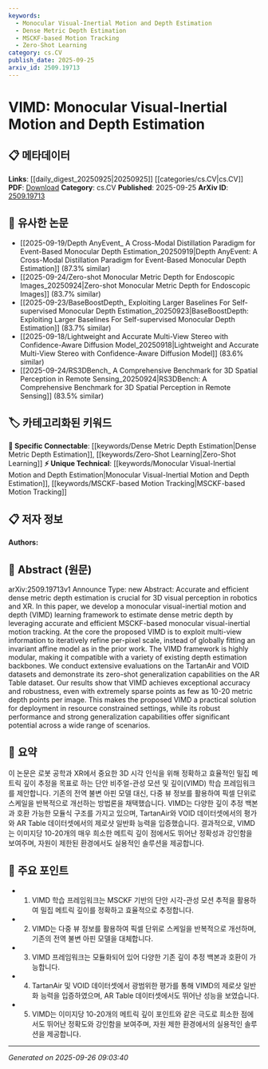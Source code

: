 ```yaml
---
keywords:
  - Monocular Visual-Inertial Motion and Depth Estimation
  - Dense Metric Depth Estimation
  - MSCKF-based Motion Tracking
  - Zero-Shot Learning
category: cs.CV
publish_date: 2025-09-25
arxiv_id: 2509.19713
---
```


<!-- KEYWORD_LINKING_METADATA:
{
  "processed_timestamp": "2025-09-26T09:03:40.786195",
  "vocabulary_version": "1.0",
  "selected_keywords": [
    "Monocular Visual-Inertial Motion and Depth Estimation",
    "Dense Metric Depth Estimation",
    "MSCKF-based Motion Tracking",
    "Zero-Shot Learning"
  ],
  "rejected_keywords": [],
  "similarity_scores": {
    "Monocular Visual-Inertial Motion and Depth Estimation": 0.92,
    "Dense Metric Depth Estimation": 0.85,
    "MSCKF-based Motion Tracking": 0.8,
    "Zero-Shot Learning": 0.88
  },
  "extraction_method": "AI_prompt_based",
  "budget_applied": true,
  "candidates_json": {
    "candidates": [
      {
        "surface": "monocular visual-inertial motion and depth",
        "canonical": "Monocular Visual-Inertial Motion and Depth Estimation",
        "aliases": [
          "VIMD"
        ],
        "category": "unique_technical",
        "rationale": "This is the core focus of the paper, representing a novel framework that integrates visual and inertial data for depth estimation.",
        "novelty_score": 0.85,
        "connectivity_score": 0.65,
        "specificity_score": 0.88,
        "link_intent_score": 0.92
      },
      {
        "surface": "dense metric depth estimation",
        "canonical": "Dense Metric Depth Estimation",
        "aliases": [],
        "category": "specific_connectable",
        "rationale": "This is a key technical term that connects to the broader field of 3D visual perception in robotics.",
        "novelty_score": 0.55,
        "connectivity_score": 0.78,
        "specificity_score": 0.8,
        "link_intent_score": 0.85
      },
      {
        "surface": "MSCKF-based monocular visual-inertial motion tracking",
        "canonical": "MSCKF-based Motion Tracking",
        "aliases": [
          "MSCKF"
        ],
        "category": "unique_technical",
        "rationale": "This specific method is central to the paper's approach and is a unique application of MSCKF in this context.",
        "novelty_score": 0.7,
        "connectivity_score": 0.6,
        "specificity_score": 0.85,
        "link_intent_score": 0.8
      },
      {
        "surface": "zero-shot generalization",
        "canonical": "Zero-Shot Learning",
        "aliases": [
          "zero-shot"
        ],
        "category": "specific_connectable",
        "rationale": "This term connects to the trending concept of zero-shot learning, highlighting the framework's adaptability.",
        "novelty_score": 0.5,
        "connectivity_score": 0.85,
        "specificity_score": 0.75,
        "link_intent_score": 0.88
      }
    ],
    "ban_list_suggestions": [
      "3D visual perception",
      "resource constrained settings"
    ]
  },
  "decisions": [
    {
      "candidate_surface": "monocular visual-inertial motion and depth",
      "resolved_canonical": "Monocular Visual-Inertial Motion and Depth Estimation",
      "decision": "linked",
      "scores": {
        "novelty": 0.85,
        "connectivity": 0.65,
        "specificity": 0.88,
        "link_intent": 0.92
      }
    },
    {
      "candidate_surface": "dense metric depth estimation",
      "resolved_canonical": "Dense Metric Depth Estimation",
      "decision": "linked",
      "scores": {
        "novelty": 0.55,
        "connectivity": 0.78,
        "specificity": 0.8,
        "link_intent": 0.85
      }
    },
    {
      "candidate_surface": "MSCKF-based monocular visual-inertial motion tracking",
      "resolved_canonical": "MSCKF-based Motion Tracking",
      "decision": "linked",
      "scores": {
        "novelty": 0.7,
        "connectivity": 0.6,
        "specificity": 0.85,
        "link_intent": 0.8
      }
    },
    {
      "candidate_surface": "zero-shot generalization",
      "resolved_canonical": "Zero-Shot Learning",
      "decision": "linked",
      "scores": {
        "novelty": 0.5,
        "connectivity": 0.85,
        "specificity": 0.75,
        "link_intent": 0.88
      }
    }
  ]
}
-->

# VIMD: Monocular Visual-Inertial Motion and Depth Estimation

## 📋 메타데이터

**Links**: [[daily_digest_20250925|20250925]] [[categories/cs.CV|cs.CV]]
**PDF**: [Download](https://arxiv.org/pdf/2509.19713.pdf)
**Category**: cs.CV
**Published**: 2025-09-25
**ArXiv ID**: [2509.19713](https://arxiv.org/abs/2509.19713)

## 🔗 유사한 논문
- [[2025-09-19/Depth AnyEvent_ A Cross-Modal Distillation Paradigm for Event-Based Monocular Depth Estimation_20250919|Depth AnyEvent: A Cross-Modal Distillation Paradigm for Event-Based Monocular Depth Estimation]] (87.3% similar)
- [[2025-09-24/Zero-shot Monocular Metric Depth for Endoscopic Images_20250924|Zero-shot Monocular Metric Depth for Endoscopic Images]] (83.7% similar)
- [[2025-09-23/BaseBoostDepth_ Exploiting Larger Baselines For Self-supervised Monocular Depth Estimation_20250923|BaseBoostDepth: Exploiting Larger Baselines For Self-supervised Monocular Depth Estimation]] (83.7% similar)
- [[2025-09-18/Lightweight and Accurate Multi-View Stereo with Confidence-Aware Diffusion Model_20250918|Lightweight and Accurate Multi-View Stereo with Confidence-Aware Diffusion Model]] (83.6% similar)
- [[2025-09-24/RS3DBench_ A Comprehensive Benchmark for 3D Spatial Perception in Remote Sensing_20250924|RS3DBench: A Comprehensive Benchmark for 3D Spatial Perception in Remote Sensing]] (83.5% similar)

## 🏷️ 카테고리화된 키워드
**🔗 Specific Connectable**: [[keywords/Dense Metric Depth Estimation|Dense Metric Depth Estimation]], [[keywords/Zero-Shot Learning|Zero-Shot Learning]]
**⚡ Unique Technical**: [[keywords/Monocular Visual-Inertial Motion and Depth Estimation|Monocular Visual-Inertial Motion and Depth Estimation]], [[keywords/MSCKF-based Motion Tracking|MSCKF-based Motion Tracking]]

## 📋 저자 정보

**Authors:** 

## 📄 Abstract (원문)

arXiv:2509.19713v1 Announce Type: new 
Abstract: Accurate and efficient dense metric depth estimation is crucial for 3D visual perception in robotics and XR. In this paper, we develop a monocular visual-inertial motion and depth (VIMD) learning framework to estimate dense metric depth by leveraging accurate and efficient MSCKF-based monocular visual-inertial motion tracking. At the core the proposed VIMD is to exploit multi-view information to iteratively refine per-pixel scale, instead of globally fitting an invariant affine model as in the prior work. The VIMD framework is highly modular, making it compatible with a variety of existing depth estimation backbones. We conduct extensive evaluations on the TartanAir and VOID datasets and demonstrate its zero-shot generalization capabilities on the AR Table dataset. Our results show that VIMD achieves exceptional accuracy and robustness, even with extremely sparse points as few as 10-20 metric depth points per image. This makes the proposed VIMD a practical solution for deployment in resource constrained settings, while its robust performance and strong generalization capabilities offer significant potential across a wide range of scenarios.

## 📝 요약

이 논문은 로봇 공학과 XR에서 중요한 3D 시각 인식을 위해 정확하고 효율적인 밀집 메트릭 깊이 추정을 목표로 하는 단안 비주얼-관성 모션 및 깊이(VIMD) 학습 프레임워크를 제안합니다. 기존의 전역 불변 아핀 모델 대신, 다중 뷰 정보를 활용하여 픽셀 단위로 스케일을 반복적으로 개선하는 방법론을 채택했습니다. VIMD는 다양한 깊이 추정 백본과 호환 가능한 모듈식 구조를 가지고 있으며, TartanAir와 VOID 데이터셋에서의 평가와 AR Table 데이터셋에서의 제로샷 일반화 능력을 입증했습니다. 결과적으로, VIMD는 이미지당 10-20개의 매우 희소한 메트릭 깊이 점에서도 뛰어난 정확성과 강인함을 보여주며, 자원이 제한된 환경에서도 실용적인 솔루션을 제공합니다.

## 🎯 주요 포인트

- 1. VIMD 학습 프레임워크는 MSCKF 기반의 단안 시각-관성 모션 추적을 활용하여 밀집 메트릭 깊이를 정확하고 효율적으로 추정합니다.
- 2. VIMD는 다중 뷰 정보를 활용하여 픽셀 단위로 스케일을 반복적으로 개선하며, 기존의 전역 불변 아핀 모델을 대체합니다.
- 3. VIMD 프레임워크는 모듈화되어 있어 다양한 기존 깊이 추정 백본과 호환이 가능합니다.
- 4. TartanAir 및 VOID 데이터셋에서 광범위한 평가를 통해 VIMD의 제로샷 일반화 능력을 입증하였으며, AR Table 데이터셋에서도 뛰어난 성능을 보였습니다.
- 5. VIMD는 이미지당 10-20개의 메트릭 깊이 포인트와 같은 극도로 희소한 점에서도 뛰어난 정확도와 강인함을 보여주며, 자원 제한 환경에서의 실용적인 솔루션을 제공합니다.


---

*Generated on 2025-09-26 09:03:40*
